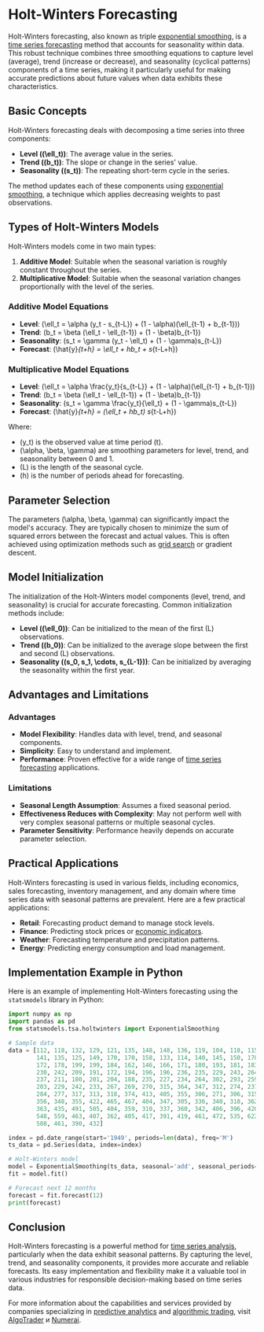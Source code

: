 # Holt-Winters Forecasting

Holt-Winters forecasting, also known as triple [exponential smoothing](../e/exponential_smoothing.md), is a [time series forecasting](../t/time_series_forecasting.md) method that accounts for seasonality within data. This robust technique combines three smoothing equations to capture level (average), trend (increase or decrease), and seasonality (cyclical patterns) components of a time series, making it particularly useful for making accurate predictions about future values when data exhibits these characteristics.

## Basic Concepts

Holt-Winters forecasting deals with decomposing a time series into three components:

- **Level (\(\ell_t\))**: The average value in the series.
- **Trend (\(b_t\))**: The slope or change in the series' value.
- **Seasonality (\(s_t\))**: The repeating short-term cycle in the series.

The method updates each of these components using [exponential smoothing](../e/exponential_smoothing.md), a technique which applies decreasing weights to past observations. 

## Types of Holt-Winters Models

Holt-Winters models come in two main types:

1. **Additive Model**: Suitable when the seasonal variation is roughly constant throughout the series.
2. **Multiplicative Model**: Suitable when the seasonal variation changes proportionally with the level of the series.

### Additive Model Equations

- **Level**: \(\ell_t = \alpha (y_t - s_{t-L}) + (1 - \alpha)(\ell_{t-1} + b_{t-1})\)
- **Trend**: \(b_t = \beta (\ell_t - \ell_{t-1}) + (1 - \beta)b_{t-1}\)
- **Seasonality**: \(s_t = \gamma (y_t - \ell_t) + (1 - \gamma)s_{t-L}\)
- **Forecast**: \(\hat{y}_{t+h} = \ell_t + hb_t + s_{t-L+h}\)

### Multiplicative Model Equations

- **Level**: \(\ell_t = \alpha \frac{y_t}{s_{t-L}} + (1 - \alpha)(\ell_{t-1} + b_{t-1})\)
- **Trend**: \(b_t = \beta (\ell_t - \ell_{t-1}) + (1 - \beta)b_{t-1}\)
- **Seasonality**: \(s_t = \gamma \frac{y_t}{\ell_t} + (1 - \gamma)s_{t-L}\)
- **Forecast**: \(\hat{y}_{t+h} = (\ell_t + hb_t) s_{t-L+h}\)

Where:

- \(y_t\) is the observed value at time period \(t\).
- \(\alpha, \beta, \gamma\) are smoothing parameters for level, trend, and seasonality between 0 and 1.
- \(L\) is the length of the seasonal cycle.
- \(h\) is the number of periods ahead for forecasting.

## Parameter Selection

The parameters \(\alpha, \beta, \gamma\) can significantly impact the model's accuracy. They are typically chosen to minimize the sum of squared errors between the forecast and actual values. This is often achieved using optimization methods such as [grid search](../g/grid_search_in_trading.md) or gradient descent.

## Model Initialization

The initialization of the Holt-Winters model components (level, trend, and seasonality) is crucial for accurate forecasting. Common initialization methods include:

- **Level (\(\ell_0\))**: Can be initialized to the mean of the first \(L\) observations.
- **Trend (\(b_0\))**: Can be initialized to the average slope between the first and second \(L\) observations.
- **Seasonality (\(s_0, s_1, \cdots, s_{L-1}\))**: Can be initialized by averaging the seasonality within the first year.

## Advantages and Limitations

### Advantages

- **Model Flexibility**: Handles data with level, trend, and seasonal components.
- **Simplicity**: Easy to understand and implement.
- **Performance**: Proven effective for a wide range of [time series forecasting](../t/time_series_forecasting.md) applications.

### Limitations

- **Seasonal Length Assumption**: Assumes a fixed seasonal period.
- **Effectiveness Reduces with Complexity**: May not perform well with very complex seasonal patterns or multiple seasonal cycles.
- **Parameter Sensitivity**: Performance heavily depends on accurate parameter selection.

## Practical Applications

Holt-Winters forecasting is used in various fields, including economics, sales forecasting, inventory management, and any domain where time series data with seasonal patterns are prevalent. Here are a few practical applications:

- **Retail**: Forecasting product demand to manage stock levels.
- **Finance**: Predicting stock prices or [economic indicators](../e/economic_indicators.md).
- **Weather**: Forecasting temperature and precipitation patterns.
- **Energy**: Predicting energy consumption and load management.

## Implementation Example in Python

Here is an example of implementing Holt-Winters forecasting using the `statsmodels` library in Python:

```python
import numpy as np
import pandas as pd
from statsmodels.tsa.holtwinters import ExponentialSmoothing

# Sample data
data = [112, 118, 132, 129, 121, 135, 148, 148, 136, 119, 104, 118, 115, 126, 
        141, 135, 125, 149, 170, 170, 158, 133, 114, 140, 145, 150, 178, 163, 
        172, 178, 199, 199, 184, 162, 146, 166, 171, 180, 193, 181, 183, 218, 
        230, 242, 209, 191, 172, 194, 196, 196, 236, 235, 229, 243, 264, 272, 
        237, 211, 180, 201, 204, 188, 235, 227, 234, 264, 302, 293, 259, 229, 
        203, 229, 242, 233, 267, 269, 270, 315, 364, 347, 312, 274, 237, 278, 
        284, 277, 317, 313, 318, 374, 413, 405, 355, 306, 271, 306, 315, 301, 
        356, 348, 355, 422, 465, 467, 404, 347, 305, 336, 340, 318, 362, 348, 
        363, 435, 491, 505, 404, 359, 310, 337, 360, 342, 406, 396, 420, 472, 
        548, 559, 463, 407, 362, 405, 417, 391, 419, 461, 472, 535, 622, 606, 
        508, 461, 390, 432]

index = pd.date_range(start='1949', periods=len(data), freq='M')
ts_data = pd.Series(data, index=index)

# Holt-Winters model
model = ExponentialSmoothing(ts_data, seasonal='add', seasonal_periods=12)
fit = model.fit()

# Forecast next 12 months
forecast = fit.forecast(12)
print(forecast)
```

## Conclusion

Holt-Winters forecasting is a powerful method for [time series analysis](../t/time_series_analysis.md), particularly when the data exhibit seasonal patterns. By capturing the level, trend, and seasonality components, it provides more accurate and reliable forecasts. Its easy implementation and flexibility make it a valuable tool in various industries for responsible decision-making based on time series data.

For more information about the capabilities and services provided by companies specializing in [predictive analytics](../p/predictive_analytics.md) and [algorithmic trading](../a/algorithmic_trading.md), visit [AlgoTrader](https://www.algotrader.com/) и [Numerai](https://numer.ai/).
